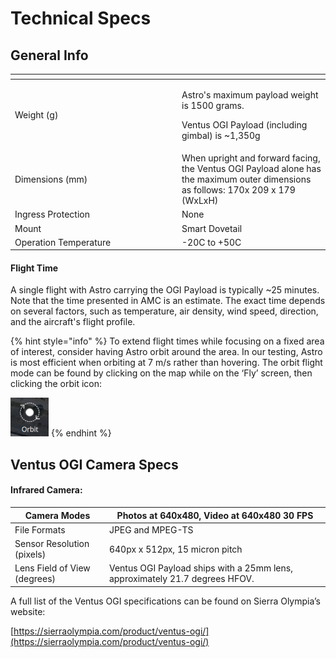 # Technical Specs

## General Info

<table data-header-hidden><thead><tr><th width="253"></th><th></th></tr></thead><tbody><tr><td>Weight (g)</td><td><p>Astro's maximum payload weight is 1500 grams. </p><p></p><p>Ventus OGI Payload (including gimbal) is ~1,350g</p></td></tr><tr><td>Dimensions (mm) </td><td>When upright and forward facing, the Ventus OGI Payload alone has the maximum outer dimensions as follows: 170x 209 x 179 (WxLxH)</td></tr><tr><td>Ingress Protection </td><td>None </td></tr><tr><td>Mount</td><td>Smart Dovetail</td></tr><tr><td>Operation Temperature</td><td>-20C to +50C</td></tr></tbody></table>

#### Flight Time

A single flight with Astro carrying the OGI Payload is typically \~25 minutes. Note that the time presented in AMC is an estimate. The exact time depends on several factors, such as temperature, air density, wind speed, direction, and the aircraft's flight profile.&#x20;

{% hint style="info" %}
To extend flight times while focusing on a fixed area of interest, consider having Astro orbit around the area. In our testing, Astro is most efficient when orbiting at 7 m/s rather than hovering. The orbit flight mode can be found by clicking on the map while on the ‘Fly’ screen, then clicking the orbit icon:&#x20;

![](<../../../.gitbook/assets/image (83).png>)
{% endhint %}

## Ventus OGI Camera Specs

#### Infrared Camera:

| Camera Modes                  | Photos at 640x480, Video at 640x480 30 FPS                                  |
| ----------------------------- | --------------------------------------------------------------------------- |
| File Formats                  | JPEG and MPEG-TS                                                            |
| Sensor Resolution (pixels)    | 640px x 512px, 15 micron pitch                                              |
| Lens Field of View (degrees)  | Ventus OGI Payload ships with a 25mm lens, approximately 21.7 degrees HFOV. |



A full list of the Ventus OGI specifications can be found on Sierra Olympia’s website:

[https://sierraolympia.com/product/ventus-ogi/](https://sierraolympia.com/product/ventus-ogi/)
